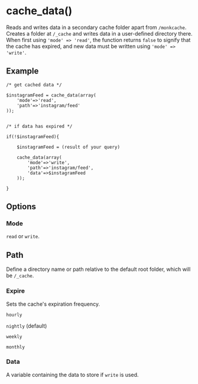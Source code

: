 # cache_data()

Reads and writes data in a secondary cache folder apart from `/monkcache`. Creates a folder at `/_cache` and writes data in a user-defined directory there. When first using `'mode' => 'read'`, the function returns `false` to signify that the cache has expired, and new data must be written using `'mode' => 'write'`. 

## Example

```
/* get cached data */

$instagramFeed = cache_data(array(
	'mode'=>'read',
	'path'=>'instagram/feed'
));


/* if data has expired */

if(!$instagramFeed){	
	
	$instagramFeed = (result of your query) 
	
	cache_data(array(
		'mode'=>'write',
		'path'=>'instagram/feed',
		'data'=>$instagramFeed
	));
	
}
```

## Options

### Mode

`read` or `write`.

## Path

Define a directory name or path relative to the default root folder, which will be `/_cache`.

### Expire

Sets the cache's expiration frequency. 

`hourly`

`nightly` (default)

`weekly`

`monthly`

### Data

A variable containing the data to store if `write` is used.
